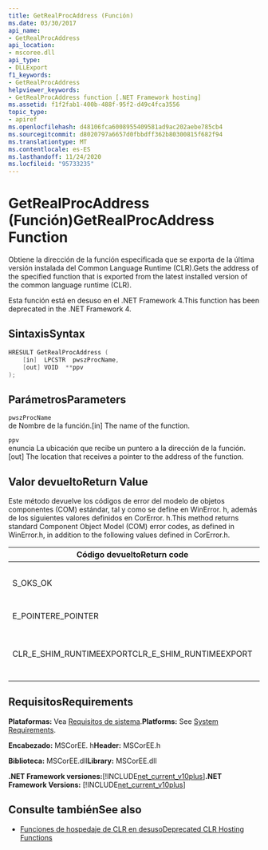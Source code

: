 ```yaml
---
title: GetRealProcAddress (Función)
ms.date: 03/30/2017
api_name:
- GetRealProcAddress
api_location:
- mscoree.dll
api_type:
- DLLExport
f1_keywords:
- GetRealProcAddress
helpviewer_keywords:
- GetRealProcAddress function [.NET Framework hosting]
ms.assetid: f1f2fab1-400b-488f-95f2-d49c4fca3556
topic_type:
- apiref
ms.openlocfilehash: d48106fca6008955409581ad9ac202aebe785cb4
ms.sourcegitcommit: d8020797a6657d0fbbdff362b80300815f682f94
ms.translationtype: MT
ms.contentlocale: es-ES
ms.lasthandoff: 11/24/2020
ms.locfileid: "95733235"
---
```

# <a name="getrealprocaddress-function"></a><span data-ttu-id="c0e85-102">GetRealProcAddress (Función)</span><span class="sxs-lookup"><span data-stu-id="c0e85-102">GetRealProcAddress Function</span></span>

<span data-ttu-id="c0e85-103">Obtiene la dirección de la función especificada que se exporta de la última versión instalada del Common Language Runtime (CLR).</span><span class="sxs-lookup"><span data-stu-id="c0e85-103">Gets the address of the specified function that is exported from the latest installed version of the common language runtime (CLR).</span></span>  
  
 <span data-ttu-id="c0e85-104">Esta función está en desuso en el .NET Framework 4.</span><span class="sxs-lookup"><span data-stu-id="c0e85-104">This function has been deprecated in the .NET Framework 4.</span></span>  
  
## <a name="syntax"></a><span data-ttu-id="c0e85-105">Sintaxis</span><span class="sxs-lookup"><span data-stu-id="c0e85-105">Syntax</span></span>  
  
```cpp  
HRESULT GetRealProcAddress (  
    [in]  LPCSTR  pwszProcName,
    [out] VOID  **ppv  
);  
```  
  
## <a name="parameters"></a><span data-ttu-id="c0e85-106">Parámetros</span><span class="sxs-lookup"><span data-stu-id="c0e85-106">Parameters</span></span>  

 `pwszProcName`  
 <span data-ttu-id="c0e85-107">de Nombre de la función.</span><span class="sxs-lookup"><span data-stu-id="c0e85-107">[in] The name of the function.</span></span>  
  
 `ppv`  
 <span data-ttu-id="c0e85-108">enuncia La ubicación que recibe un puntero a la dirección de la función.</span><span class="sxs-lookup"><span data-stu-id="c0e85-108">[out] The location that receives a pointer to the address of the function.</span></span>  
  
## <a name="return-value"></a><span data-ttu-id="c0e85-109">Valor devuelto</span><span class="sxs-lookup"><span data-stu-id="c0e85-109">Return Value</span></span>  

 <span data-ttu-id="c0e85-110">Este método devuelve los códigos de error del modelo de objetos componentes (COM) estándar, tal y como se define en WinError. h, además de los siguientes valores definidos en CorError. h.</span><span class="sxs-lookup"><span data-stu-id="c0e85-110">This method returns standard Component Object Model (COM) error codes, as defined in WinError.h, in addition to the following values defined in CorError.h.</span></span>  
  
|<span data-ttu-id="c0e85-111">Código devuelto</span><span class="sxs-lookup"><span data-stu-id="c0e85-111">Return code</span></span>|<span data-ttu-id="c0e85-112">Descripción</span><span class="sxs-lookup"><span data-stu-id="c0e85-112">Description</span></span>|  
|-----------------|-----------------|  
|<span data-ttu-id="c0e85-113">S_OK</span><span class="sxs-lookup"><span data-stu-id="c0e85-113">S_OK</span></span>|<span data-ttu-id="c0e85-114">El método se completó correctamente.</span><span class="sxs-lookup"><span data-stu-id="c0e85-114">The method completed successfully.</span></span>|  
|<span data-ttu-id="c0e85-115">E_POINTER</span><span class="sxs-lookup"><span data-stu-id="c0e85-115">E_POINTER</span></span>|<span data-ttu-id="c0e85-116">`ppv` no es válido.</span><span class="sxs-lookup"><span data-stu-id="c0e85-116">`ppv` is not valid.</span></span>|  
|<span data-ttu-id="c0e85-117">CLR_E_SHIM_RUNTIMEEXPORT</span><span class="sxs-lookup"><span data-stu-id="c0e85-117">CLR_E_SHIM_RUNTIMEEXPORT</span></span>|<span data-ttu-id="c0e85-118">La función no se exporta desde el tiempo de ejecución.</span><span class="sxs-lookup"><span data-stu-id="c0e85-118">The function is not exported from the runtime.</span></span>|  
  
## <a name="requirements"></a><span data-ttu-id="c0e85-119">Requisitos</span><span class="sxs-lookup"><span data-stu-id="c0e85-119">Requirements</span></span>  

 <span data-ttu-id="c0e85-120">**Plataformas:** Vea [Requisitos de sistema](../../get-started/system-requirements.md).</span><span class="sxs-lookup"><span data-stu-id="c0e85-120">**Platforms:** See [System Requirements](../../get-started/system-requirements.md).</span></span>  
  
 <span data-ttu-id="c0e85-121">**Encabezado:** MSCorEE. h</span><span class="sxs-lookup"><span data-stu-id="c0e85-121">**Header:** MSCorEE.h</span></span>  
  
 <span data-ttu-id="c0e85-122">**Biblioteca:** MSCorEE.dll</span><span class="sxs-lookup"><span data-stu-id="c0e85-122">**Library:** MSCorEE.dll</span></span>  
  
 <span data-ttu-id="c0e85-123">**.NET Framework versiones:**[!INCLUDE[net_current_v10plus](../../../../includes/net-current-v10plus-md.md)]</span><span class="sxs-lookup"><span data-stu-id="c0e85-123">**.NET Framework Versions:** [!INCLUDE[net_current_v10plus](../../../../includes/net-current-v10plus-md.md)]</span></span>  
  
## <a name="see-also"></a><span data-ttu-id="c0e85-124">Consulte también</span><span class="sxs-lookup"><span data-stu-id="c0e85-124">See also</span></span>

- [<span data-ttu-id="c0e85-125">Funciones de hospedaje de CLR en desuso</span><span class="sxs-lookup"><span data-stu-id="c0e85-125">Deprecated CLR Hosting Functions</span></span>](deprecated-clr-hosting-functions.md)
